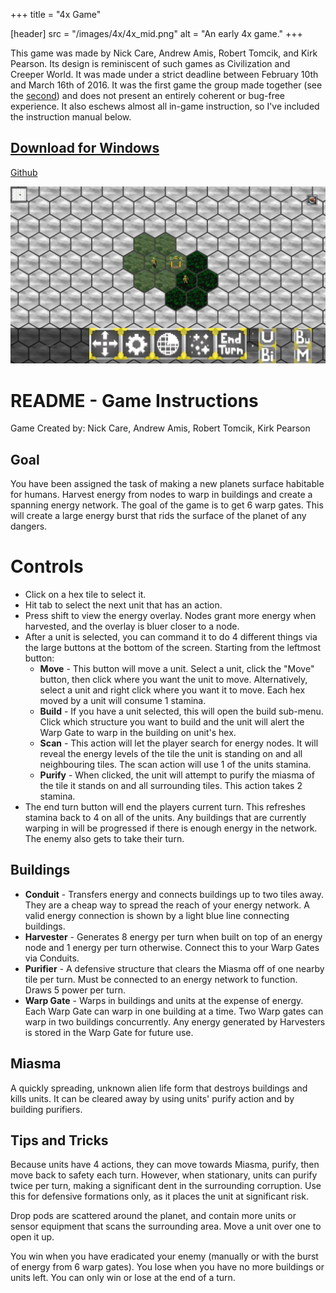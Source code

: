 +++
title = "4x Game"

[header]
src = "/images/4x/4x_mid.png"
alt =  "An early 4x game."
+++

This game was made by Nick Care, Andrew Amis, Robert Tomcik, and Kirk Pearson.
Its design is reminiscent of such games as Civilization and Creeper World. It
was made under a strict deadline between February 10th and March 16th of 2016.
It was the first game the group made together (see the
[second](/games/hexdecks)) and does not present an entirely coherent or bug-free
experience. It also eschews almost all in-game instruction, so I've included the
instruction manual below.

## <a href="/downloads/4x-windows.zip">Download for Windows</a>
[Github](https://github.com/atamis/4x)

![The start of a 4x game](/images/4x/4x_start.png)

# README - Game Instructions
Game Created by: Nick Care, Andrew Amis, Robert Tomcik, Kirk Pearson

## Goal
You have been assigned the task of making a new planets surface habitable
for humans. Harvest energy from nodes to warp in buildings and create a
spanning energy network. The goal of the game is to get 6 warp gates. This
will create a large energy burst that rids the surface of the planet of
any dangers.

# Controls
- Click on a hex tile to select it.
- Hit tab to select the next unit that has an action.
- Press shift to view the energy overlay. Nodes grant more energy when
  harvested, and the overlay is bluer closer to a node.
- After a unit is selected, you can command it to do 4 different things via
  the large buttons at the bottom of the screen. Starting from the leftmost
  button:
  - **Move** - This button will move a unit. Select a unit, click the "Move"
    button, then click where you want the unit to move. Alternatively,
    select a unit and right click where you want it to move. Each hex
    moved by a unit will consume 1 stamina.
  - **Build** - If you have a unit selected, this will open the build sub-menu.
    Click which structure you want to build and the unit will alert the
    Warp Gate to warp in the building on unit's hex.
  - **Scan** - This action will let the player search for energy nodes. It
    will reveal the energy levels of the tile the unit is standing on
    and all neighbouring tiles. The scan action will use 1 of the
    units stamina.
  - **Purify** - When clicked, the unit will attempt to purify the miasma
    of the tile it stands on and all surrounding tiles. This action
    takes 2 stamina.
- The end turn button will end the players current turn. This refreshes
  stamina back to 4 on all of the units. Any buildings that are currently
  warping in will be progressed if there is enough energy in the network.
  The enemy also gets to take their turn.
	
## Buildings
- __Conduit__ - Transfers energy and connects buildings up to two tiles away.
They are a cheap way to spread the reach of your energy network.
A valid energy connection is shown by a light blue line connecting buildings.
- __Harvester__ - Generates 8 energy per turn when built on top of an energy
node and 1 energy per turn otherwise. Connect this to your Warp Gates via
Conduits. 
- __Purifier__ - A defensive structure that clears the Miasma off of one nearby
tile per turn. Must be connected to an energy network to function. Draws 5
power per turn.
- __Warp Gate__ - Warps in buildings and units at the expense of energy. Each
Warp Gate can warp in one building at a time. Two Warp gates can warp in two
buildings concurrently. Any energy generated by Harvesters is stored in the
Warp Gate for future use.

## Miasma
A quickly spreading, unknown alien life form that destroys buildings and
kills units. It can be cleared away by using units' purify action and by
building purifiers. 
	  
## Tips and Tricks
Because units have 4 actions, they can move towards Miasma, purify, then move
back to safety each turn. However, when stationary, units can purify twice per
turn, making a significant dent in the surrounding corruption. Use this for
defensive formations only, as it places the unit at significant risk.

Drop pods are scattered around the planet, and contain more units or sensor
equipment that scans the surrounding area. Move a unit over one to open it up.

You win when you have eradicated your enemy (manually or with the burst of
energy from 6 warp gates). You lose when you have no more buildings or units
left. You can only win or lose at the end of a turn.


